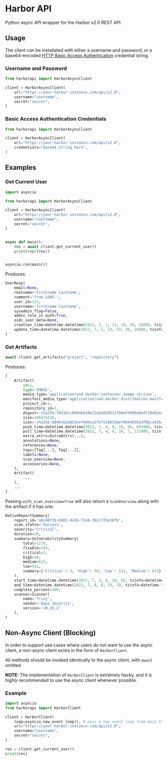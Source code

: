 # Harbor API

Python async API wrapper for the Harbor v2.0 REST API.

## Usage

The client can be instatiated with either a username and password, or a base64-encoded [HTTP Basic Access Authentication](https://en.wikipedia.org/wiki/Basic_access_authentication) credential string.

### Username and Password

```py
from harborapi import HarborAsyncClient

client = HarborAsyncClient(
    url="https://your-harbor-instance.com/api/v2.0",
    username="username",
    secret="secret",
)
```

### Basic Access Authentication Credentials

```py
from harborapi import HarborAsyncClient

client = HarborAsyncClient(
    url="https://your-harbor-instance.com/api/v2.0",
    credentials="base64_string_here",
)
```


## Examples

### Get Current User

```py
import asyncio

from harborapi import HarborAsyncClient

client = HarborAsyncClient(
    url="https://your-harbor-instance.com/api/v2.0",
    username="username",
    secret="secret",
)


async def main():
    res = await client.get_current_user()
    print(repr(res))


asyncio.run(main())
```

Produces:

```py
UserResp(
    email=None, 
    realname='Firstname Lastname', 
    comment='from LDAP.', 
    user_id=123, 
    username='firstname-lastname', 
    sysadmin_flag=False, 
    admin_role_in_auth=True, 
    oidc_user_meta=None, 
    creation_time=datetime.datetime(2022, 7, 1, 13, 19, 36, 26000, tzinfo=datetime.timezone.utc), 
    update_time=datetime.datetime(2022, 7, 1, 13, 19, 36, 26000, tzinfo=datetime.timezone.utc)
)
```

### Get Artifacts

```py
await client.get_artifacts("project", "repository")
```

Produces:

```py
[
    Artifact(
        id=1,
        type='IMAGE',
        media_type='application/vnd.docker.container.image.v1+json',
        manifest_media_type='application/vnd.docker.distribution.manifest.v2+json',
        project_id=1,
        repository_id=1,
        digest='sha256:f8410cc846de810e23ada839511f04efd998e0e4728d63ea997001f4ead0acac',
        size=106474226,
        icon='sha256:0048162a053eef4d4ce3fe7518615bef084403614f8bca43b40ae2e762e11e06',
        push_time=datetime.datetime(2022, 7, 4, 8, 18, 46, 891000, tzinfo=datetime.timezone.utc),
        pull_time=datetime.datetime(2022, 7, 4, 8, 19, 7, 131000, tzinfo=datetime.timezone.utc),
        extra_attrs=ExtraAttrs(...),
        annotations=None,
        references=None,
        tags=[Tag[...], Tag[...]],
        labels=None,
        scan_overview=None,
        accessories=None,
    ),
    Artifact(
        ...
    ),
    ...
]
```

Passing `with_scan_overview=True` will also return a `ScanOverview` along with the artifact if it has one:

```py
NativeReportSummary(
    report_id='a0c40f3b-0403-441b-72e6-38cc725e3bfb',
    scan_status='Success',
    severity='Critical',
    duration=20,
    summary=VulnerabilitySummary(
        total=1179,
        fixable=394,
        critical=3,
        high=50,
        medium=615,
        low=511,
        summary={'Critical': 3, 'High': 50, 'Low': 511, 'Medium': 615},
    ),
    start_time=datetime.datetime(2022, 7, 4, 8, 18, 58, tzinfo=datetime.timezone.utc),
    end_time=datetime.datetime(2022, 7, 4, 8, 19, 18, tzinfo=datetime.timezone.utc),
    complete_percent=100,
    scanner=Scanner(
        name='Trivy', 
        vendor='Aqua Security', 
        version='v0.29.2'
    ),
)
```

## Non-Async Client (Blocking)

In order to support use cases where users do not want to use the async client, a non-async client exists in the form of `HarborClient`.

All methods should be invoked identically to the async client, with `await` omitted.

**NOTE:** The implementation of `HarborClient` is extremely hacky, and it is _highly_ recommended to use the async client whenever possible.

### Example

```py
import asyncio
from harborapi import HarborClient

client = HarborClient(
    loop=asyncio.new_event_loop(), # pass a new event loop from main thread
    url="https://your-harbor-instance.com/api/v2.0",
    username="username",
    secret="secret",
)

res = client.get_current_user()
print(res)
```